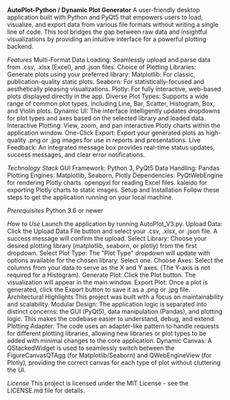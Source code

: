 **AutoPlot-Python / Dynamic Plot Generator**
A user-friendly desktop application built with Python and PyQt5 that empowers users to load, visualize, and export data from various file formats without writing a single line of code. This tool bridges the gap between raw data and insightful visualizations by providing an intuitive interface for a powerful plotting backend.

*Features*
Multi-Format Data Loading: Seamlessly upload and parse data from .csv, .xlsx (Excel), and .json files.
Choice of Plotting Libraries: Generate plots using your preferred library:
Matplotlib: For classic, publication-quality static plots.
Seaborn: For statistically-focused and aesthetically pleasing visualizations.
Plotly: For fully interactive, web-based plots displayed directly in the app.
Diverse Plot Types: Supports a wide range of common plot types, including Line, Bar, Scatter, Histogram, Box, and Violin plots.
Dynamic UI: The interface intelligently updates dropdowns for plot types and axes based on the selected library and loaded data.
Interactive Plotting: View, zoom, and pan interactive Plotly charts within the application window.
One-Click Export: Export your generated plots as high-quality .png or .jpg images for use in reports and presentations.
Live Feedback: An integrated message box provides real-time status updates, success messages, and clear error notifications.

*Technology Stack*
GUI Framework: Python 3, PyQt5
Data Handling: Pandas
Plotting Engines: Matplotlib, Seaborn, Plotly
Dependencies:
PyQtWebEngine for rendering Plotly charts.
openpyxl for reading Excel files.
kaleido for exporting Plotly charts to static images.
Setup and Installation
Follow these steps to get the application running on your local machine.

*Prerequisites*
Python 3.6 or newer

*How to Use*
Launch the application by running AutoPlot_V3.py.
Upload Data: Click the Upload Data File button and select your .csv, .xlsx, or .json file. A success message will confirm the upload.
Select Library: Choose your desired plotting library (matplotlib, seaborn, or plotly) from the first dropdown.
Select Plot Type: The "Plot Type" dropdown will update with options available for the chosen library. Select one.
Choose Axes: Select the columns from your data to serve as the X and Y axes. (The Y-axis is not required for a Histogram).
Generate Plot: Click the Plot button. The visualization will appear in the main window.
Export Plot: Once a plot is generated, click the Export button to save it as a .png or .jpg file.
Architectural Highlights
This project was built with a focus on maintainability and scalability.
Modular Design: The application logic is separated into distinct concerns: the GUI (PyQt5), data manipulation (Pandas), and plotting logic. This makes the codebase easier to understand, debug, and extend.
Plotting Adapter: The code uses an adapter-like pattern to handle requests for different plotting libraries, allowing new libraries or plot types to be added with minimal changes to the core application.
Dynamic Canvas: A QStackedWidget is used to seamlessly switch between the FigureCanvasQTAgg (for Matplotlib/Seaborn) and QWebEngineView (for Plotly), providing the correct canvas for each type of plot without cluttering the UI.

*License*
This project is licensed under the MIT License - see the LICENSE.md file for details.
